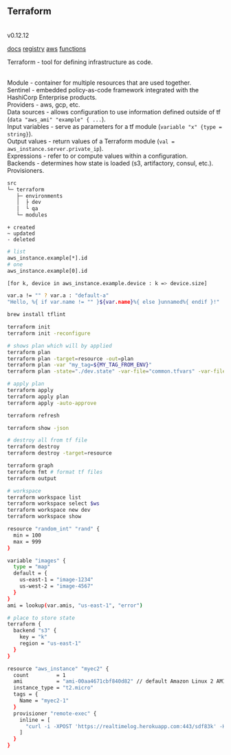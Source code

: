 Terraform
-

<br>v0.12.12

[docs](https://www.terraform.io/docs/index.html)
[registry](https://registry.terraform.io/)
[aws](https://www.terraform.io/docs/providers/aws/index.html)
[functions](https://www.terraform.io/docs/configuration/functions/strrev.html)

Terraform - tool for defining infrastructure as code.

<br>Module - container for multiple resources that are used together.
<br>Sentinel - embedded policy-as-code framework integrated with the HashiCorp Enterprise products.
<br>Providers - aws, gcp, etc.
<br>Data sources - allows configuration to use information defined outside of tf (`data "aws_ami" "example" { ...`).
<br>Input variables - serve as parameters for a tf module (`variable "x" {type = string}`).
<br>Output values - return values of a Terraform module (`val = aws_instance.server.private_ip`).
<br>Expressions - refer to or compute values within a configuration.
<br>Backends - determines how state is loaded (s3, artifactory, consul, etc.).
<br>Provisioners.

````sh
src
└─ terraform
   ├─ environments
   │  ├ dev
   │  └ qa
   └─ modules
````

````
+ created
~ updated
- deleted
````

````sh
# list
aws_instance.example[*].id
# one
aws_instance.example[0].id

[for k, device in aws_instance.example.device : k => device.size]

var.a != "" ? var.a : "default-a"
"Hello, %{ if var.name != "" }${var.name}%{ else }unnamed%{ endif }!"
````

````sh
brew install tflint

terraform init
terraform init -reconfigure

# shows plan which will by applied
terraform plan
terraform plan -target=resource -out=plan
terraform plan -var "my_tag=${MY_TAG_FROM_ENV}"
terraform plan -state="./dev.state" -var-file="common.tfvars" -var-file="dev.tfvars"

# apply plan
terraform apply
terraform apply plan
terraform apply -auto-approve

terraform refresh

terraform show -json

# destroy all from tf file
terraform destroy
terraform destroy -target=resource

terraform graph
terraform fmt # format tf files
terraform output

# workspace
terraform workspace list
terraform workspace select $ws
terraform workspace new dev
terraform workspace show
````

````sh
resource "random_int" "rand" {
  min = 100
  max = 999
}

variable "images" {
  type = "map"
  default = {
    us-east-1 = "image-1234"
    us-west-2 = "image-4567"
  }
}
ami = lookup(var.amis, "us-east-1", "error")

# place to store state
terraform {
  backend "s3" {
    key = "k"
    region = "us-east-1"
  }
}

resource "aws_instance" "myec2" {
  count         = 1
  ami           = "ami-00aa4671cbf840d82" // default Amazon Linux 2 AMI
  instance_type = "t2.micro"
  tags = {
    Name = "myec2-1"
  }
  provisioner "remote-exec" {
    inline = [
      "curl -i -XPOST 'https://realtimelog.herokuapp.com:443/sdf83k' -H 'Content-Type: application/json' -d '{\"msg\": \"ec2\"}'"
    ]
  }
}
````

